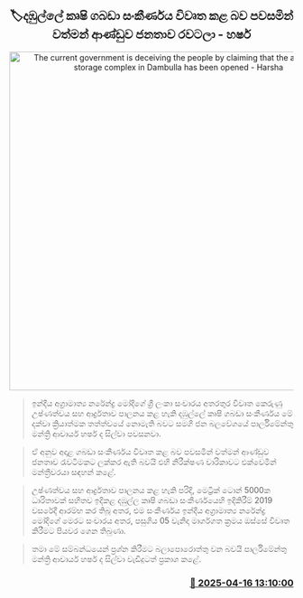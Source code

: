 <p align='center'><b><h2 align='center' title='The current government is deceiving the people by claiming that the agricultural storage complex in Dambulla has been opened - Harsha'>🏷දඹුල්ලේ කෘෂි ගබඩා සංකීර්ණය විවෘත කළ බව පවසමින් වත්මන් ආණ්ඩුව ජනතාව රවටලා - හර්ෂ</h2></b></p>
<p align='center'><img src='https://helakuru.sgp1.cdn.digitaloceanspaces.com/esana/images/lib/harsha-dambulla.jpg' width='600' alt='The current government is deceiving the people by claiming that the agricultural storage complex in Dambulla has been opened - Harsha'></p>

> ඉන්දීය අග්‍රාමාත්‍ය නරේන්ද්‍ර මෝදිගේ ශ්‍රී ලංකා සංචාරය අතරතුර විවෘත කෙරුණු උෂ්ණත්වය සහ ආර්ද්‍රතාව පාලනය කළ හැකි දඹුල්ලේ කෘෂි ගබඩා සංකීර්ණය මේ දක්වා ක්‍රියාත්මක තත්ත්වයේ නොමැති බවට සමගි ජන බලවේගයේ පාර්ලිමේන්තු මන්ත්‍රි ආචාර්ය හර්ෂ ද සිල්වා පවසනවා.

> ඒ අනුව අදාළ ගබඩා සංකීර්ණය විවෘත කළ බව පවසමින් වත්මන් ආණ්ඩුව ජනතාව රැවටීමකට ලක්කර ඇති බවයි එහි නිරීක්ෂණ චාරිකාවට එක්වෙමින් මන්ත්‍රීවරයා සඳහන් කළේ.

> උෂ්ණත්වය සහ ආර්ද්‍රතාව පාලනය කළ හැකි පරිදි, මෙට්‍රික් ටොන් 5000ක ධාරිතාවක් සහිතව ඉදිකළ දඹුල්ල කෘෂි ගබඩා සංකීර්ණයෙහි ඉදිකිරීම් 2019 වසරේදී ආරම්භ කර තිබූ අතර, එම සංකීර්ණය ඉන්දීය අග්‍රාමාත්‍ය නරේන්ද්‍ර මෝදිගේ මෙරට සංචාරය අතර, පසුගිය 05 වැනිදා මාර්ගගත ක්‍රමය ඔස්සේ විවෘත කිරීමට පියවර ගෙන තිබුණා.

> තමා මේ සම්බන්ධයෙන් ප්‍රශ්න කිරීමට බලාපොරොත්තු වන බවයි පාර්ලිමේන්තු මන්ත්‍රි ආචාර්ය හර්ෂ ද සිල්වා වැඩිදුටත් ප්‍රකාශ කළේ. 



<h3 align='right'><a href='https://www.helakuru.lk/esana/p/109253/'>📅 2025-04-16 13:10:00</a></h3>
